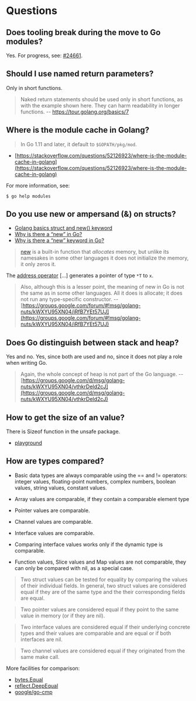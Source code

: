 # Questions

## Does tooling break during the move to Go modules?

Yes. For progress, see: [#24661](https://github.com/golang/go/issues/24661).

## Should I use named return parameters?

Only in short functions.

> Naked return statements should be used only in short functions, as with the
> example shown here. They can harm readability in longer functions. -- https://tour.golang.org/basics/7

## Where is the module cache in Golang?

> In Go 1.11 and later, it default to `$GOPATH/pkg/mod`.

* [https://stackoverflow.com/questions/52126923/where-is-the-module-cache-in-golang](https://stackoverflow.com/questions/52126923/where-is-the-module-cache-in-golang)

For more information, see:

```
$ go help modules
```

## Do you use new or ampersand (&) on structs?

* [Golang basics struct and new() keyword](https://stackoverflow.com/q/34543430/89391)
* [Why is there a “new” in Go?](https://softwareengineering.stackexchange.com/q/210399/436)
* [Why is there a “new” keyword in Go?](https://groups.google.com/forum/#!topic/golang-nuts/K3Ys8qpml2Y)

> [new](https://golang.org/doc/effective_go.html#allocation_new) is a built-in
> function that *allocates* memory, but unlike its namesakes in some other
> languages it does not initialize the memory, it only zeros it.

The [address operator](https://golang.org/ref/spec#Address_operators) [...]
generates a pointer of type `*T` to `x`.

> Also, although this is a lesser point, the meaning of new in Go is not
the same as in some other languages. All it does is allocate; it does not run
any type-specific constructor. --
[https://groups.google.com/forum/#!msg/golang-nuts/kWXYU95XN04/iRfB7YEt57UJ](https://groups.google.com/forum/#!msg/golang-nuts/kWXYU95XN04/iRfB7YEt57UJ)

## Does Go distinguish between stack and heap?

Yes and no. Yes, since both are used and no, since it does not play a role when
writing Go.

> Again, the whole concept of heap is not part of the Go
language. -- [https://groups.google.com/d/msg/golang-nuts/kWXYU95XN04/vthkrDeId2cJ](https://groups.google.com/d/msg/golang-nuts/kWXYU95XN04/vthkrDeId2cJ)

## How to get the size of an value?

There is Sizeof function in the unsafe package.

* [playground](https://play.golang.org/p/pg6vJSYMqVd)

## How are types compared?

* Basic data types are always comparable using the == and != operators: integer
values, floating-point numbers, complex numbers, boolean values, string values,
constant values.

* Array values are comparable, if they contain a comparable element type
* Pointer values are comparable.
* Channel values are comparable.
* Interface values are comparable.
* Comparing interface values works only if the dynamic type is comparable.
* Function values, Slice values and Map values are not comparable, they can
  only be compared with nil, as a special case.

> Two struct values can be tested for equality by comparing the values of their
> individual fields. In general, two struct values are considered equal if they
> are of the same type and the their corresponding fields are equal.

> Two pointer values are considered equal if they point to the same value in
> memory (or if they are nil).

> Two interface values are considered equal if their underlying concrete types
> and their values are comparable and are equal or if both interfaces are nil.

> Two channel values are considered equal if they originated from the same make call.

More facilities for comparison:

* [bytes.Equal](https://golang.org/pkg/bytes/#Equal)
* [reflect.DeepEqual](https://golang.org/pkg/reflect/#DeepEqual)
* [google/go-cmp](https://github.com/google/go-cmp)
